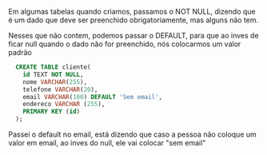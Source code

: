 Em algumas tabelas quando criamos, passamos o NOT NULL, dizendo que é um dado que deve ser preenchido obrigatoriamente, mas alguns não tem.

Nesses que não contem, podemos passar o DEFAULT, para que ao inves de ficar null quando o dado não for preenchido, nós colocarmos um valor padrão

```sql
  CREATE TABLE cliente(
  	id TEXT NOT NULL,
    nome VARCHAR(255),
    telefone VARCHAR(20),
    email VARCHAR(100) DEFAULT 'Sem email',
    endereco VARCHAR (255),
    PRIMARY KEY (id)
  );
```

Passei o default no email, está dizendo que caso a pessoa não coloque um valor em email, ao inves do null, ele vai colocar "sem email"